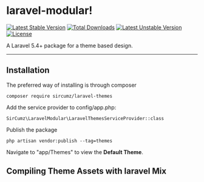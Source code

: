 laravel-modular!
===================
[![Latest Stable Version](https://poser.pugx.org/SirCumz/laravel-themes/v/stable)](https://packagist.org/packages/sircumz/laravel-themes) [![Total Downloads](https://poser.pugx.org/SirCumz/laravel-themes/downloads)](https://packagist.org/packages/sircumz/laravel-themes) [![Latest Unstable Version](https://poser.pugx.org/SirCumz/laravel-themes/v/unstable)](https://packagist.org/packages/sircumz/laravel-themes) [![License](https://poser.pugx.org/SirCumz/laravel-themes/license)](https://packagist.org/packages/sircumz/laravel-themes)

A Laravel 5.4+ package for a theme based design.

----------

Installation
-------
The preferred way of installing is through composer

    composer require sircumz/laravel-themes

Add the service provider to config/app.php:

    SirCumz\LaravelModular\LaravelThemesServiceProvider::class

Publish the package

    php artisan vendor:publish --tag=themes

Navigate to "app/Themes" to view the **Default Theme**.

Compiling Theme Assets with laravel Mix
-------
